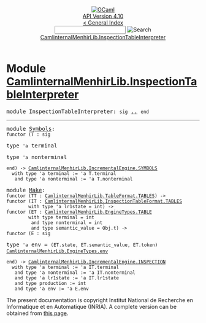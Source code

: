 <!-- ((! set title API !)) ((! set documentation !)) ((! set api !)) ((! set nobreadcrumb !)) -->
<div class="api"><header><nav class="toc brand"><a class="brand" href="https://ocaml.org/"><img src="colour-logo-gray.svg" class="svg" alt="OCaml"></a></nav><nav class="toc"><div class="toc_version"><a href="/docs" id="version-select">API Version 4.10</a></div><a href="index.html">&lt; General Index</a><div class="api_search"><input type="text" name="apisearch" id="api_search" oninput="mySearch(false);" onkeypress="this.oninput();" onclick="this.oninput();" onpaste="this.oninput();">
<img src="search_icon.svg" alt="Search" class="svg" onclick="mySearch(false)"></div>
<div id="search_results"></div><div class="toc_title"><a href="#top">CamlinternalMenhirLib.InspectionTableInterpreter</a></div><ul></ul></nav></header>

<h1>Module <a href="type_CamlinternalMenhirLib.InspectionTableInterpreter.html">CamlinternalMenhirLib.InspectionTableInterpreter</a></h1>

<pre><span id="MODULEInspectionTableInterpreter"><span class="keyword">module</span> InspectionTableInterpreter</span>: <code class="code"><span class="keyword">sig</span></code> <a href="CamlinternalMenhirLib.InspectionTableInterpreter.html">..</a> <code class="code"><span class="keyword">end</span></code></pre><hr width="100%">

<pre><span id="MODULESymbols"><span class="keyword">module</span> <a href="CamlinternalMenhirLib.InspectionTableInterpreter.Symbols.html">Symbols</a></span>: <div class="sig_block"><code class="code"><span class="keyword">functor</span>&nbsp;(</code><code class="code"><span class="constructor">T</span></code><code class="code">&nbsp;:&nbsp;</code><code class="code"><span class="keyword">sig</span></code></div></pre><div class="sig_block">
<pre><span id="TYPEterminal"><span class="keyword">type</span> <code class="type">'a</code> terminal</span> </pre>


<pre><span id="TYPEnonterminal"><span class="keyword">type</span> <code class="type">'a</code> nonterminal</span> </pre>

</div><pre><code class="code"><span class="keyword">end</span></code><code class="code">)&nbsp;<span class="keywordsign">-&gt;</span>&nbsp;</code><code class="type"><a href="CamlinternalMenhirLib.IncrementalEngine.SYMBOLS.html">CamlinternalMenhirLib.IncrementalEngine.SYMBOLS</a></code><code class="type"> 
  with type 'a terminal := 'a T.terminal
   and type 'a nonterminal := 'a T.nonterminal</code></pre>
<pre><span id="MODULEMake"><span class="keyword">module</span> <a href="CamlinternalMenhirLib.InspectionTableInterpreter.Make.html">Make</a></span>: <div class="sig_block"><code class="code"><span class="keyword">functor</span>&nbsp;(</code><code class="code"><span class="constructor">TT</span></code><code class="code">&nbsp;:&nbsp;</code><code class="type"><a href="CamlinternalMenhirLib.TableFormat.TABLES.html">CamlinternalMenhirLib.TableFormat.TABLES</a></code><code class="code">)&nbsp;<span class="keywordsign">-&gt;</span>&nbsp;</code><div class="sig_block"><code class="code"><span class="keyword">functor</span>&nbsp;(</code><code class="code"><span class="constructor">IT</span></code><code class="code">&nbsp;:&nbsp;</code><code class="type"><a href="CamlinternalMenhirLib.InspectionTableFormat.TABLES.html">CamlinternalMenhirLib.InspectionTableFormat.TABLES</a></code><code class="type"> 
        with type 'a lr1state = int</code><code class="code">)&nbsp;<span class="keywordsign">-&gt;</span>&nbsp;</code><div class="sig_block"><code class="code"><span class="keyword">functor</span>&nbsp;(</code><code class="code"><span class="constructor">ET</span></code><code class="code">&nbsp;:&nbsp;</code><code class="type"><a href="CamlinternalMenhirLib.EngineTypes.TABLE.html">CamlinternalMenhirLib.EngineTypes.TABLE</a></code><code class="type"> 
        with type terminal = int
         and type nonterminal = int
         and type semantic_value = Obj.t</code><code class="code">)&nbsp;<span class="keywordsign">-&gt;</span>&nbsp;</code><div class="sig_block"><code class="code"><span class="keyword">functor</span>&nbsp;(</code><code class="code"><span class="constructor">E</span></code><code class="code">&nbsp;:&nbsp;</code><code class="code"><span class="keyword">sig</span></code></div></div></div></div></pre><div class="sig_block">
<pre><span id="TYPEenv"><span class="keyword">type</span> <code class="type">'a</code> env</span> = <code class="type">(ET.state, ET.semantic_value, ET.token) <a href="CamlinternalMenhirLib.EngineTypes.html#TYPEenv">CamlinternalMenhirLib.EngineTypes.env</a></code> </pre>

</div><pre><code class="code"><span class="keyword">end</span></code><code class="code">)&nbsp;<span class="keywordsign">-&gt;</span>&nbsp;</code><code class="type"><a href="CamlinternalMenhirLib.IncrementalEngine.INSPECTION.html">CamlinternalMenhirLib.IncrementalEngine.INSPECTION</a></code><code class="type"> 
  with type 'a terminal := 'a IT.terminal
   and type 'a nonterminal := 'a IT.nonterminal
   and type 'a lr1state := 'a IT.lr1state
   and type production := int
   and type 'a env := 'a E.env</code></pre>
<div class="copyright">The present documentation is copyright Institut National de Recherche en Informatique et en Automatique (INRIA). A complete version can be obtained from <a href="http://caml.inria.fr/pub/docs/manual-ocaml/">this page</a>.</div></div>